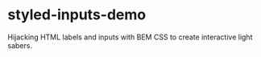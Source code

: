 # styled-inputs-demo

Hijacking HTML labels and inputs with BEM CSS to create interactive light sabers. 
